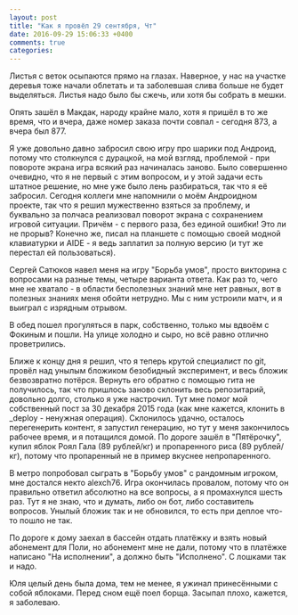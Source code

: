 ```yaml
---
layout: post
title: "Как я провёл 29 сентября, Чт"
date: 2016-09-29 15:06:33 +0400
comments: true
categories: 
---
```


Листья с веток осыпаются прямо на глазах. Наверное, у нас на участке деревья тоже начали облетать и та заболевшая слива больше не будет выделяться. Листья надо было бы сжечь, или хотя бы собрать в мешки.

Опять зашёл в Макдак, народу крайне мало, хотя я пришёл в то же время, что и вчера, даже номер заказа почти совпал - сегодня 873, а вчера был 877.

Я уже довольно давно забросил свою игру про шарики под Андроид, потому что столкнулся с дурацкой, на мой взгляд, проблемой - при повороте экрана игра всякий раз начиналась заново. Было совершенно очевидно, что я не первый с этим вопросом, и у этой задачи есть штатное решение, но мне уже было лень разбираться, так что я её забросил. Сегодня коллеги мне напомнили о моём Андроидном проекте, так что я решил мужественно взяться за проблему, и буквально за полчаса реализовал поворот экрана с сохранением игровой ситуации. Причём - с первого раза, без единой ошибки! Это ли не прорыв? Конечно же, писал на планшете с помощью своей модной клавиатурки и AIDE - я ведь заплатил за полную версию (и тут же перестал ей пользоваться). 

Сергей Сатюков навел меня на игру "Борьба умов", просто викторина с вопросами на разные темы, четыре варианта ответа. Как раз то, чего мне не хватало - в области бесполезных знаний мне нет равных, вот в полезных знаниях меня обойти нетрудно. Мы с ним устроили матч, и я выиграл с изрядным отрывом.

В обед пошел прогуляться в парк, собственно, только мы вдвоём с Фокиным и пошли. На улице холодно и сыро, но всё равно отлично проветрились.

Ближе к концу дня я решил, что я теперь крутой специалист по git, провёл над унылым бложиком безобидный эксперимент, и весь бложик безвозвратно потёрся. Вернуть его обратно с помощью гита не получилось, так что пришлось заново склонить весь репозитарий, довольно долго, столько я уже настрочил. Тут мне помог мой собственный пост за 30 декабря 2015 года (как мне кажется, клонить в _deploy - ненужная операция). Склонилось удачно, осталось перегенерить контент, я запустил генерацию, но тут у меня закончилось рабочее время, и я потащился домой. По дороге зашёл в "Пятёрочку", купил яблок Роял Гала (89 рублей/кг) и пропаренного риса (89 рублей/кг), потому что пропаренный не в пример вкуснее непропаренного.

В метро попробовал сыграть в "Борьбу умов" с рандомным игроком, мне достался некто alexch76. Игра окончилась провалом, потому что он правильно ответил абсолютно на все вопросы, а я промахнулся шесть раз. Тут я не знаю, что и думать, либо он бот, либо составитель вопросов. Унылый бложик так и не обновился, то есть при деплое что-то пошло не так.

По дороге к дому заехал в бассейн отдать платёжку и взять новый абонемент для Поли, но абонемент мне не дали, потому что в платёжке написано "На исполнении", а должно быть "Исполнено". С лошками так и надо.

Юля целый день была дома, тем не менее, я ужинал принесёнными с собой яблоками. Перед сном ещё поел борща. Засыпал плохо, кажется, я заболеваю.